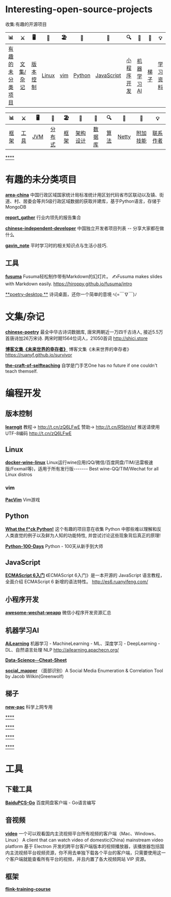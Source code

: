# Interesting-open-source-projects

收集:有趣的开源项目

| 📊 |⚔️ | 🖥 | 🚏 | 🏖  | 🌁| 📮 | 🔍 | 🚀 | 🌈 |💡
| :--------: | :---------: | :---------: | :---------: | :---------: | :---------:| :---------: | :-------: | :-------:| :------:|:------:|
| [有趣的未分类项目](#有趣的未分类项目) | [文集/杂记](#文集/杂记)|[版本控制](#版本控制) | [Linux](#Linux) |[vim](#vim)|[Python](#Python)| [JavaScript](#JavaScriptdb) |[小程序开发](#小程序开发)|[机器学习AI](#机器学习AI)| [梯子](#梯子)|[学习资料](#学习资料-面试题) |


| 📊 |⚔️ | 🖥 | 🚏 | 🏖  | 🌁| 📮 | 🔍 | 🚀 | 🌈 |💡
| :--------: | :---------: | :---------: | :---------: | :---------: | :---------:| :---------: | :-------: | :-------:| :------:|:------:|
| [框架](#框架) | [工具](#工具)|[JVM](#jvm) | [分布式](#分布式相关) |[框架](#常用框架第三方组件)|[架构设计](#架构设计)| [数据库](#db-相关) |[算法](#数据结构与算法)|[Netty](#netty-相关)| [附加技能](#附加技能)|[联系作者](#联系作者) |

[****]()

[]()

[]()

[]()

[]()

[]()

[]()




# 有趣的未分类项目

[**area-china**](https://github.com/wendell-dev/area-china)
中国行政区域国家统计局标准统计用区划代码省市区联动以及镇、街道、村、居委会等共5级行政区域数据的获取并建库，基于Python语言，存储于MongoDB 



[**report_gather**](https://github.com/xunyegege/report_gather)
行业内领先的报告集合

[**chinese-independent-developer**](https://github.com/1c7/chinese-independent-developer)
中国独立开发者项目列表 -- 分享大家都在做什么

[**gavin_note**](https://github.com/xunyegege/gavin_note)
平时学习时的相关知识点与生活小技巧.


## 工具
[**fusuma**](https://github.com/hiroppy/fusuma.git)
Fusuma轻松制作带有Markdown的幻灯片。 ✍️Fusuma makes slides with Markdown easily. https://hiroppy.github.io/fusuma/intro

[**poetry-desktop **](https://github.com/okcy1016/poetry-desktop)
诗词桌面，还你一个简单的意境 ﾍ(=￣∇￣)ﾉ 

# 文集/杂记

[**chinese-poetry**](https://github.com/chinese-poetry/chinese-poetry)
最全中华古诗词数据库, 唐宋两朝近一万四千古诗人, 接近5.5万首唐诗加26万宋诗. 两宋时期1564位词人，21050首词
http://shici.store

[**博客文集《未来世界的幸存者》**](https://github.com/ruanyf/survivor)
博客文集《未来世界的幸存者》 https://ruanyf.github.io/survivor

[**the-craft-of-selfteaching**](https://github.com/selfteaching/the-craft-of-selfteaching)
自学是门手艺One has no future if one couldn't teach themself. 





# 编程开发





## 版本控制

[**learngit**](https://github.com/michaelliao/learngit)
教程→ http://t.cn/zQ6LFwE 赞助→ http://t.cn/R5bhVpf 推送请使用UTF-8编码 http://t.cn/zQ6LFwE

## Linux

[**docker-wine-linux**](https://github.com/RokasUrbelis/docker-wine-linux)
Linux运行wine应用(QQ/微信/百度网盘/TIM/迅雷极速版/Foxmail等)，适用于所有发行版------- Best wine-QQ/TIM/Wechat for all Linux distros 

### vim

[**PacVim**](https://github.com/jmoon018/PacVim.git)
Vim游戏 

## Python

[**What the f*ck Python!**](https://github.com/leisurelicht/wtfpython-cn)
这个有趣的项目意在收集 Python 中那些难以理解和反人类直觉的例子以及鲜为人知的功能特性, 并尝试讨论这些现象背后真正的原理!

[**Python-100-Days**](https://github.com/jackfrued/Python-100-Days)
Python - 100天从新手到大师 

## JavaScript 

[**ECMAScript 6入门**](https://github.com/ruanyf/es6tutorial)
《ECMAScript 6入门》是一本开源的 JavaScript 语言教程，全面介绍 ECMAScript 6 新增的语法特性。 http://es6.ruanyifeng.com/

## 小程序开发

[**awesome-wechat-weapp**](https://github.com/justjavac/awesome-wechat-weapp)
微信小程序开发资源汇总 

## 机器学习AI

[**AiLearning**](https://github.com/apachecn/AiLearning.git)
机器学习 - MachineLearning - ML、深度学习 - DeepLearning - DL、自然语言处理 NLP http://ailearning.apachecn.org/

[**Data-Science--Cheat-Sheet**](https://github.com/abhat222/Data-Science--Cheat-Sheet)

[**social_mapper**](https://github.com/Greenwolf/social_mapper)
（面部识别）A Social Media Enumeration & Correlation Tool by Jacob Wilkin(Greenwolf) 



## 梯子

[**new-pac**](https://github.com/ldqk/new-pac.git)
科学上网专用 





[****]()

[****]()

[****]()





[****]()


# 工具



## 下载工具

[**BaiduPCS-Go**](https://github.com/iikira/BaiduPCS-Go)
百度网盘客户端 - Go语言编写 









## 音视频

[**video**](https://github.com/phobal/ivideo)
一个可以观看国内主流视频平台所有视频的客户端（Mac、Windows、Linux） A client that can watch video of domestic(China) mainstream video platform 
基于 Electron 开发的跨平台客户端版本的视频播放器，该播放器包括国内主流视频平台视频资源，你不用去单独下载各个平台的客户端，只需要使用这一个客户端就能查看所有平台的视频，并且内置了各大视频网站 VIP 资源。










## 框架
[**flink-training-course**](https://github.com/flink-china/flink-training-course.git)












